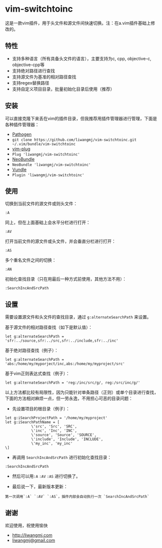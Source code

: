 # vim-switchtoinc

这是一款vim插件，用于头文件和源文件间快速切换。注：在a.vim插件基础上修改的。

## 特性

* 支持多种语言（所有具备头文件的语言），主要支持为c, cpp, objective-c, objective-cpp等
* 支持绝对路径进行查找
* 支持源文件为基准的相对路径查找
* 支持regex替换路径
* 支持自定义项目目录，批量初始化目录后使用（推荐）

## 安装

可以直接克隆下来丢在vim的插件目录，但我推荐用插件管理器进行管理，下面是各种插件管理器：

*  [Pathogen](https://github.com/tpope/vim-pathogen)
  * `git clone https://github.com/liwangmj/vim-switchtoinc.git ~/.vim/bundle/vim-switchtoinc`
*  [vim-plug](https://github.com/junegunn/vim-plug)
  * `Plug 'liwangmj/vim-switchtoinc'`
*  [NeoBundle](https://github.com/Shougo/neobundle.vim)
  * `NeoBundle 'liwangmj/vim-switchtoinc'`
*  [Vundle](https://github.com/gmarik/vundle)
  * `Plugin 'liwangmj/vim-switchtoinc'`

## 使用

切换到当前文件的源文件或则头文件：
```
:A
```

同上，但在上面基础上会水平分栏进行打开：
```
:AV
```

打开当前文件的源文件或头文件，并会垂直分栏进行打开：
```
:AS
```

多个重名文件之间的切换：
```
:AN
```

初始化查找目录（只在用最后一种方式前使用，其他方法不用）：
```
:SearchIncAndSrcPath
```

## 设置

需要设置源文件和头文件的查找目录，通过 `g:alternateSearchPath` 来设置。

基于源文件的相对路径查找（如下是默认值）：
```
let g:alternateSearchPath = 'sfr:../source,sfr:../src,sfr:../include,sfr:../inc'
```

基于绝对路径查找（例子）：
```
let g:alternateSearchPath = 'abs:/home/my/myporject/inc,abs:/home/my/myproject/src'
```

基于vim正则表达式查找（例子）：
```
let g:alternateSearchPath = 'reg:/inc/src/g/, reg:/src/inc/g/'
```

以上方法都比较有局限性，因为只能针对单条路径（正则）或单个目录进行查找，下面的方法相对麻烦一点，但一劳永逸，不用担心可恶的目录问题：

* 先设置项目的根目录（例子）：
```
let g:iSearchProjectPath = '/home/my/myproject'
let g:iSearchPathName = [
            \'src', 'Src', 'SRC',
            \'inc', 'Inc', 'INC',
            \'source', 'Source', 'SOURCE',
            \'include', 'Include', 'INCLUDE',
            \'my_inc', 'my_inc'
\]
```

* 再调用 `SearchIncAndSrcPath` 进行初始化查找目录：
```
:SearchIncAndSrcPath
```

* 然后可以用`:A` `:AV` `:AS` 进行切换了。

* 最后说一下，最新版本更新：
```
第一次调用`:A` `:AV` `:AS`，插件内部会自动执行一次 `SearchIncAndSrcPath`
```

## 谢谢

欢迎使用，祝使用愉快

* http://liwangmj.com
* liwangmj@gmail.com


